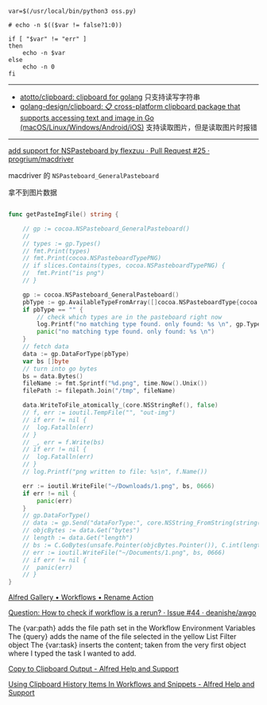 



```shell

var=$(/usr/local/bin/python3 oss.py)

# echo -n $(($var != false?1:0))

if [ "$var" != "err" ]
then
	echo -n $var
else 
	echo -n 0
fi

```



---



- [atotto/clipboard: clipboard for golang](https://github.com/atotto/clipboard) 只支持读写字符串
- [golang-design/clipboard: 📋 cross-platform clipboard package that supports accessing text and image in Go (macOS/Linux/Windows/Android/iOS)](https://github.com/golang-design/clipboard) 支持读取图片，但是读取图片时报错




---


[add support for NSPasteboard by flexzuu · Pull Request #25 · progrium/macdriver](https://github.com/progrium/macdriver/pull/25)




macdriver 的 `NSPasteboard_GeneralPasteboard`

拿不到图片数据



```go

func getPasteImgFile() string {

	// gp := cocoa.NSPasteboard_GeneralPasteboard()
	//
	// types := gp.Types()
	// fmt.Print(types)
	// fmt.Print(cocoa.NSPasteboardTypePNG)
	// if slices.Contains(types, cocoa.NSPasteboardTypePNG) {
	// 	fmt.Print("is png")
	// }

	gp := cocoa.NSPasteboard_GeneralPasteboard()
	pbType := gp.AvailableTypeFromArray([]cocoa.NSPasteboardType{cocoa.NSPasteboardTypePNG, cocoa.NSPasteboardTypeTIFF})
	if pbType == "" {
		// check which types are in the pasteboard right now
		log.Printf("no matching type found. only found: %s \n", gp.Types())
		panic("no matching type found. only found: %s \n")
	}
	// fetch data
	data := gp.DataForType(pbType)
	var bs []byte
	// turn into go bytes
	bs = data.Bytes()
	fileName := fmt.Sprintf("%d.png", time.Now().Unix())
	filePath := filepath.Join("/tmp", fileName)

	data.WriteToFile_atomically_(core.NSStringRef(), false)
	// f, err := ioutil.TempFile("", "out-img")
	// if err != nil {
	// 	log.Fatalln(err)
	// }
	// _, err = f.Write(bs)
	// if err != nil {
	// 	log.Fatalln(err)
	// }
	// log.Printf("png written to file: %s\n", f.Name())

	err := ioutil.WriteFile("~/Downloads/1.png", bs, 0666)
	if err != nil {
		panic(err)
	}
	// gp.DataForType()
	// data := gp.Send("dataForType:", core.NSString_FromString(string(cocoa.NSPasteboardTypePNG)))
	// objcBytes := data.Get("bytes")
	// length := data.Get("length")
	// bs := C.GoBytes(unsafe.Pointer(objcBytes.Pointer()), C.int(length.Uint()))
	// err := ioutil.WriteFile("~/Documents/1.png", bs, 0666)
	// if err != nil {
	// 	panic(err)
	// }
}

```



[Alfred Gallery • Workflows • Rename Action](https://alfred.app/workflows/vitor/rename-action/)



[Question: How to check if workflow is a rerun? · Issue #44 · deanishe/awgo](https://github.com/deanishe/awgo/issues/44)

The {var:path} adds the file path set in the Workflow Environment Variables
The {query} adds the name of the file selected in the yellow List Filter object
The {var:task} inserts the content; taken from the very first object where I typed the task I wanted to add.



[Copy to Clipboard Output - Alfred Help and Support](https://www.alfredapp.com/help/workflows/outputs/copy-to-clipboard/)

[Using Clipboard History Items In Workflows and Snippets - Alfred Help and Support](https://www.alfredapp.com/help/features/clipboard/accessing-clipboard-history/)